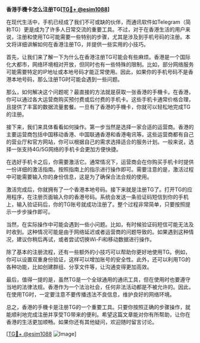 **香港手機卡怎么注册TG[[TG💪+ @esim1088](https://t.me/s/esim1088)]**

在现代生活中，手机已经成了我们不可或缺的伙伴，而通讯软件如Telegram（简称TG）更是成为了许多人日常交流的重要工具。不过，对于在香港生活的用户来说，注册和使用TG可能需要一些特别的步骤，尤其是涉及到手机号码的注册。本文将详细讲解如何在香港注册TG，并提供一些实用的小技巧。

首先，让我们来了解一下为什么在香港注册TG可能会有些麻烦。香港是一个国际化大都市，网络环境相对开放，但同时也有一些特殊的限制。比如，部分网络服务可能需要特定的IP地址或本地号码才能正常使用。因此，如果你的手机号码不是香港本地号码，那么注册TG时可能会遇到一些问题。

那么，如何解决这个问题呢？最直接的方法就是获取一张香港的手機卡。在香港，你可以通过各大运营商购买预付费或后付费的手机卡。这些手机卡通常价格合理，且提供了丰富的数据流量套餐。一旦有了香港的手機卡，你就可以轻松地完成TG的注册。

接下来，我们来具体看看如何操作。第一步当然是选择一家合适的运营商。香港的主要运营商包括中国移动香港、中国联通香港和香港电讯等。这些运营商都有自己的营业厅和官方网站，你可以根据自己的需求选择适合的服务计划。一般来说，选择一张支持4G/5G网络的手机卡会更加方便快捷。

在选好手机卡之后，你需要激活它。通常情况下，运营商会在你购买手机卡时提供一份详细的激活指南。按照指南上的指示进行操作即可。需要注意的是，激活过程中可能需要输入你的身份信息，这是为了确保合法合规的使用。

激活完成后，你就拥有了一个香港本地号码。接下来就是注册TG了。打开TG的应用程序，在注册页面输入你的香港号码。系统会发送一条验证码短信到你的手机上，输入验证码后，你的TG账号就成功注册了。整个过程非常简单，只要按照提示一步步操作即可。

当然，在实际操作中可能会遇到一些小问题。比如，有时候验证码短信可能无法及时收到。这种情况可能是由于网络延迟或者运营商的问题导致的。如果遇到这种情况，建议你稍后再试，或者尝试切换Wi-Fi和移动数据进行操作。

除了基本的注册流程，还有一些额外的小技巧可以帮助你更好地使用TG。例如，你可以设置双重身份验证，这样可以增加账号的安全性。此外，还可以利用TG的各种功能，比如创建群组、分享文件等，让沟通变得更加高效。

最后，值得一提的是，虽然TG是一个全球通用的通讯工具，但在使用时也要遵守当地的法律法规。香港作为一个法治社会，任何非法活动都是不被允许的。因此，在使用TG时，一定要注意不要传播违法不良信息，维护良好的网络环境。

总之，香港的手機卡是注册TG的一个重要工具。只要你按照正确的步骤操作，就能顺利地完成注册并享受TG带来的便利。希望这篇文章能对你有所帮助，让你在香港的生活更加顺畅。如果你还有其他疑问，欢迎随时留言讨论。

[[TG💪+ @esim1088](https://t.me/s/esim1088) ![Image](https://i.postimg.cc/4NQfJmqS/Snipaste-2025-05-13-00-14-12.png)]